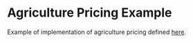 # Agriculture Pricing Example

Example of implementation of agriculture pricing defined [here](https://github.com/Gurobi/modeling-examples/tree/master/agricultural_pricing).